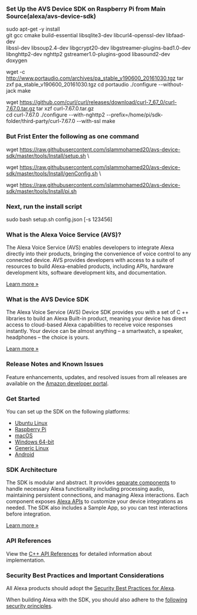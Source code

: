 ### Set Up the AVS Device SDK on Raspberry Pi from Main Source(alexa/avs-device-sdk) ###

sudo apt-get -y install \
git gcc cmake build-essential libsqlite3-dev libcurl4-openssl-dev libfaad-dev \
libssl-dev libsoup2.4-dev libgcrypt20-dev libgstreamer-plugins-bad1.0-dev \
libnghttp2-dev nghttp2 gstreamer1.0-plugins-good libasound2-dev doxygen

wget -c http://www.portaudio.com/archives/pa_stable_v190600_20161030.tgz
tar zxf pa_stable_v190600_20161030.tgz
cd portaudio
./configure --without-jack
make

wget https://github.com/curl/curl/releases/download/curl-7_67_0/curl-7.67.0.tar.gz
tar xzf curl-7.67.0.tar.gz  
cd curl-7.67.0
./configure --with-nghttp2 --prefix=/home/pi/sdk-folder/third-party/curl-7.67.0 --with-ssl
make

### But Frist Enter the following as one command ###

wget https://raw.githubusercontent.com/islammohamed20/avs-device-sdk/master/tools/Install/setup.sh \

wget https://raw.githubusercontent.com/islammohamed20/avs-device-sdk/master/tools/Install/genConfig.sh \

wget https://raw.githubusercontent.com/islammohamed20/avs-device-sdk/master/tools/Install/pi.sh

### Next, run the install script ###

sudo bash setup.sh config.json [-s 123456]

### What is the Alexa Voice Service (AVS)?

The Alexa Voice Service (AVS) enables developers to integrate Alexa directly into their products, bringing the convenience of voice control to any connected device. AVS provides developers with access to a suite of resources to build Alexa-enabled products, including APIs, hardware development kits, software development kits, and documentation.

[Learn more »](https://developer.amazon.com/alexa-voice-service)

### What is the AVS Device SDK

The Alexa Voice Service (AVS) Device SDK provides you with a set of C ++ libraries to build an Alexa Built-in product, meaning your device has direct access to cloud-based Alexa capabilities to receive voice responses instantly. Your device can be almost anything – a smartwatch, a speaker, headphones – the choice is yours.

[Learn more »](https://developer.amazon.com/docs/alexa/avs-device-sdk/overview.html)

### Release Notes and Known Issues

Feature enhancements, updates, and resolved issues from all releases are available on the [Amazon developer portal](https://developer.amazon.com/docs/alexa/avs-device-sdk/release-notes.html).

### Get Started

You can set up the SDK on the following platforms:
* [Ubuntu Linux](https://developer.amazon.com/docs/alexa/avs-device-sdk/ubuntu.html)
* [Raspberry Pi](https://developer.amazon.com/docs/alexa/avs-device-sdk/raspberry-pi.html)
* [macOS](https://developer.amazon.com/docs/alexa/avs-device-sdk/mac-os.html)
* [Windows 64-bit](https://developer.amazon.com/docs/alexa/avs-device-sdk/windows-64.html)
* [Generic Linux](https://developer.amazon.com/docs/alexa/avs-device-sdk/linux.html)
* [Android](https://developer.amazon.com/docs/alexa/avs-device-sdk/android.html)

### SDK Architecture

The SDK is modular and abstract. It provides [separate components](https://developer.amazon.com/docs/alexa/avs-device-sdk/overview.html#sdk-architecture) to handle necessary Alexa functionality including processing audio, maintaining persistent connections, and managing Alexa interactions. Each component exposes [Alexa APIs](https://developer.amazon.com/docs/alexa/alexa-voice-service/api-overview.html) to customize your device integrations as needed. The SDK also includes a Sample App, so you can  test interactions before integration.

[Learn more »](https://developer.amazon.com/docs/alexa/avs-device-sdk/overview.html#sdk-architecture)

### API References

View the [C++ API References](https://alexa.github.io/avs-device-sdk/) for detailed information about implementation.

### Security Best Practices and Important Considerations

All Alexa products should adopt the [Security Best Practices for Alexa](https://developer.amazon.com/docs/alexa/alexa-voice-service/security-best-practices.html).

When building Alexa with the SDK, you should also adhere to the [following security principles](https://developer.amazon.com/docs/alexa/avs-device-sdk/overview.html#security-best-practices).

